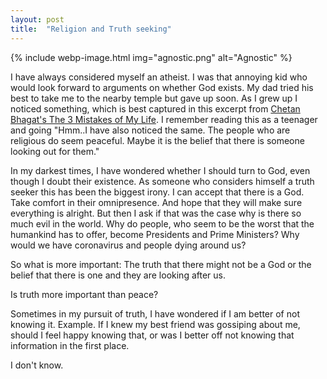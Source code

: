 ```yaml
---
layout: post
title:  "Religion and Truth seeking"
---
```


{% include webp-image.html img="agnostic.png" alt="Agnostic" %}

I have always considered myself an atheist. I was that annoying kid who would look forward to arguments on whether God exists. My dad tried his best to take me to the nearby temple but gave up soon. As I grew up I noticed something, which is best captured in this excerpt from [Chetan Bhagat's The 3 Mistakes of My Life]((https://www.goodreads.com/book/show/3320520-the-3-mistakes-of-my-life)). I remember reading this as a teenager and going "Hmm..I have also noticed the same. The people who are religious do seem peaceful. Maybe it is the belief that there is someone looking out for them."

In my darkest times, I have wondered whether I should turn to God, even though I doubt their existence. As someone who considers himself a truth seeker this has been the biggest irony. I can accept that there is a God. Take comfort in their omnipresence. And hope that they will make sure everything is alright. But then I ask if that was the case why is there so much evil in the world. Why do people, who seem to be the worst that the humankind has to offer, become Presidents and Prime Ministers? Why would we have coronavirus and people dying around us?

So what is more important: The truth that there might not be a God or the belief that there is one and they are looking after us.

Is truth more important than peace?

Sometimes in my pursuit of truth, I have wondered if I am better of not knowing it. Example. If I knew my best friend was gossiping about me, should I feel happy knowing that, or was I better off not knowing that information in the first place.

I don't know.
